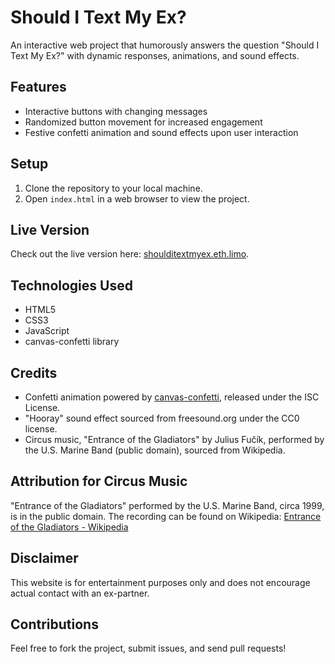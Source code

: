 # Should I Text My Ex?

An interactive web project that humorously answers the question "Should I Text My Ex?" with dynamic responses, animations, and sound effects.

## Features
- Interactive buttons with changing messages
- Randomized button movement for increased engagement
- Festive confetti animation and sound effects upon user interaction

## Setup
1. Clone the repository to your local machine.
2. Open `index.html` in a web browser to view the project.

## Live Version
Check out the live version here: [shoulditextmyex.eth.limo](https://shoulditextmyex.eth.limo).

## Technologies Used
- HTML5
- CSS3
- JavaScript
- canvas-confetti library

## Credits
- Confetti animation powered by [canvas-confetti](https://www.npmjs.com/package/canvas-confetti), released under the ISC License.
- "Hooray" sound effect sourced from freesound.org under the CC0 license.
- Circus music, "Entrance of the Gladiators" by Julius Fučík, performed by the U.S. Marine Band (public domain), sourced from Wikipedia.

## Attribution for Circus Music
"Entrance of the Gladiators" performed by the U.S. Marine Band, circa 1999, is in the public domain. The recording can be found on Wikipedia: [Entrance of the Gladiators - Wikipedia](https://en.wikipedia.org/wiki/File:Julius_Fu%C4%8D%C3%ADk%27s_%22Entrance_of_the_Gladiators%22,_performed_by_the_U.S._Marine_Band.oga)

## Disclaimer
This website is for entertainment purposes only and does not encourage actual contact with an ex-partner.

## Contributions
Feel free to fork the project, submit issues, and send pull requests!
